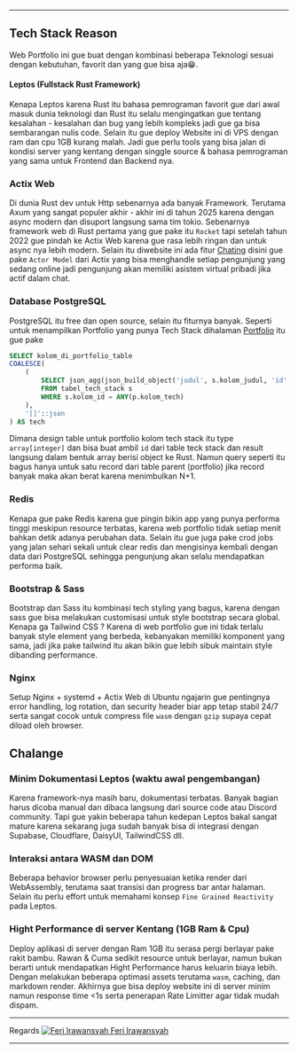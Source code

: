<hr>

## Tech Stack Reason

Web Portfolio ini gue buat dengan kombinasi beberapa Teknologi sesuai dengan kebutuhan, favorit dan yang gue bisa aja😁.

#### Leptos (Fullstack Rust Framework)

Kenapa Leptos karena Rust itu bahasa pemrograman favorit gue dari awal masuk dunia teknologi dan Rust itu selalu mengingatkan gue tentang kesalahan - kesalahan dan bug yang lebih kompleks jadi gue ga bisa sembarangan nulis code. Selain itu gue deploy Website ini di VPS dengan ram dan cpu 1GB kurang malah. Jadi gue perlu tools yang bisa jalan di kondisi server yang kentang dengan singgle source & bahasa pemrograman yang sama untuk Frontend dan Backend nya.

### Actix Web

Di dunia Rust dev untuk Http sebenarnya ada banyak Framework. Terutama Axum yang sangat populer akhir - akhir ini di tahun 2025 karena dengan async modern dan disuport langsung sama tim tokio.
Sebenarnya framework web di Rust pertama yang gue pake itu `Rocket` tapi setelah tahun 2022 gue pindah ke Actix Web karena gue rasa lebih ringan dan untuk async nya lebih modern. Selain itu diwebsite ini ada fitur <a href="https://feri-irawansyah.my.id/coffee-room">Chating<a/> disini gue pake `Actor Model` dari Actix yang bisa menghandle setiap pengunjung yang sedang online jadi pengunjung akan memiliki asistem virtual pribadi jika actif dalam chat.

### Database PostgreSQL

PostgreSQL itu free dan open source, selain itu fiturnya banyak. Seperti untuk menampilkan Portfolio yang punya Tech Stack dihalaman <a href="https://feri-irawansyah.my.id/portfolio">Portfolio</a> itu gue pake 

```sql
SELECT kolom_di_portfolio_table
COALESCE(
    (
        SELECT json_agg(json_build_object('judul', s.kolom_judul, 'id', s.kolom_id, 'img', s.kolom_gambar))
        FROM tabel_tech_stack s
        WHERE s.kolom_id = ANY(p.kolom_tech)
    ),
    '[]'::json
) AS tech
```
Dimana design table untuk portfolio kolom tech stack itu type `array[integer]` dan bisa buat ambil `id` dari table teck stack dan result langsung dalam bentuk array berisi object ke Rust. Namun query seperti itu bagus hanya untuk satu record dari table parent (portfolio) jika record banyak maka akan berat karena menimbulkan N+1.

### Redis

Kenapa gue pake Redis karena gue pingin bikin app yang punya performa tinggi meskipun resource terbatas, karena web portfolio tidak setiap menit bahkan detik adanya perubahan data. Selain itu gue juga pake crod jobs yang jalan sehari sekali untuk clear redis dan mengisinya kembali dengan data dari PostgreSQL sehingga pengunjung akan selalu mendapatkan performa baik.

### Bootstrap & Sass

Bootstrap dan Sass itu kombinasi tech styling yang bagus, karena dengan sass gue bisa melakukan customisasi untuk style bootstrap secara global. Kenapa ga Tailwind CSS ? Karena di web portfolio gue ini tidak terlalu banyak style element yang berbeda, kebanyakan memiliki komponent yang sama, jadi jika pake tailwind itu akan bikin gue lebih sibuk maintain style dibanding performance.

### Nginx 

Setup Nginx + systemd + Actix Web di Ubuntu ngajarin gue pentingnya error handling, log rotation, dan security header biar app tetap stabil 24/7 serta sangat cocok untuk compress file `wasm` dengan `gzip` supaya cepat diload oleh browser.

## Chalange

### Minim Dokumentasi Leptos (waktu awal pengembangan)

Karena framework-nya masih baru, dokumentasi terbatas. Banyak bagian harus dicoba manual dan dibaca langsung dari source code atau Discord community. Tapi gue yakin beberapa tahun kedepan Leptos bakal sangat mature karena sekarang juga sudah banyak bisa di integrasi dengan Supabase, Cloudflare, DaisyUI, TailwindCSS dll.

### Interaksi antara WASM dan DOM

Beberapa behavior browser perlu penyesuaian ketika render dari WebAssembly, terutama saat transisi dan progress bar antar halaman. Selain itu perlu effort untuk memahami konsep `Fine Grained Reactivity` pada Leptos.

### Hight Performance di server Kentang (1GB Ram & Cpu)

Deploy aplikasi di server dengan Ram 1GB itu serasa pergi berlayar pake rakit bambu. Rawan & Cuma sedikit resource untuk berlayar, namun bukan berarti untuk mendapatkan Hight Performance harus keluarin biaya lebih. Dengan melakukan beberapa optimasi assets terutama `wasm`, caching, dan markdown render. Akhirnya gue bisa deploy website ini di server minim namun response time <1s serta penerapan Rate Limitter agar tidak mudah dispam.

---

<div class="d-flex flex-row justify-content-center align-items-center">Regards <a href="https://feri-irawansyah.my.id"><img witdh="1rem" src="https://feri-irawansyah.my.id/favicon.ico" alt="Feri Irawansyah"> Feri Irawansyah</a></div>

---
